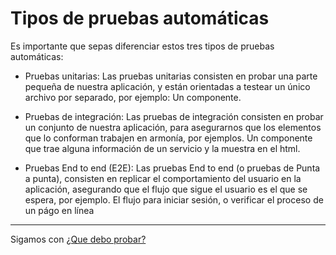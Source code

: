 # Tipos de pruebas automáticas

Es importante que sepas diferenciar estos tres tipos de pruebas automáticas:

- Pruebas unitarias: Las pruebas unitarias consisten en probar una parte pequeña de nuestra aplicación, y están orientadas a testear un único archivo por separado, por ejemplo: Un componente.
  
- Pruebas de integración: Las pruebas de integración consisten en probar un conjunto de nuestra aplicación, para asegurarnos que los elementos que lo conforman trabajen en armonía, por ejemplos. Un componente que trae alguna información de un servicio y la muestra en el html.

- Pruebas End to end (E2E): Las pruebas End to end (o pruebas de Punta a punta), consisten en replicar el comportamiento del usuario en la aplicación, asegurando que el flujo que sigue el usuario es el que se espera, por ejemplo. El flujo para iniciar sesión, o verificar el proceso de un págo en línea

---

Sigamos con [¿Que debo probar?](../1-pruebas-automaticas/1-3-que-debo-probar.md)
